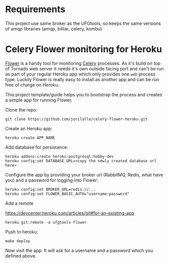 Requirements
============
This project use same broker as the UFGtools,
so keeps the same versions of amqp libraries (amqp, billiar, celery, kombu)


Celery Flower monitoring for Heroku
===================================

[Flower](https://github.com/mher/flower/) is a handy tool for monitoring [Celery](http://www.celeryproject.org/) processes. As it's build on top of Tornado web server it needs it's own outside facing port and can't be run as part of your regular Heroku app which only provides one ```web``` process type. Luckily Flower is really easy to install as another app and can be run free of charge on Heroku.

This project template/guide helps you to bootstrap the process and creates a simple app for running Flower.

Clone the repo:

    git clone https://github.com/jorilallo/celery-flower-heroku.git

Create an Heroku app:

    heroku create APP_NAME

Add database for persistance:

    heroku addons:create heroku-postgresql:hobby-dev
    heroku config:set DATABASE_URL=<copy the newly created database url here>

Configure the app by providing your broker url (RabbitMQ, Redis, what have you) and a password for logging into Flower:

    heroku config:set BROKER_URL=redis://...
    heroku config:set FLOWER_BASIC_AUTH="username:password"

Add a remote 

https://devcenter.heroku.com/articles/git#for-an-existing-app

    heroku git:remote -a ufgtools-flower

Push to heroku:

    make deploy

Now visit the app. It will ask for a username and a password which you defined above.
